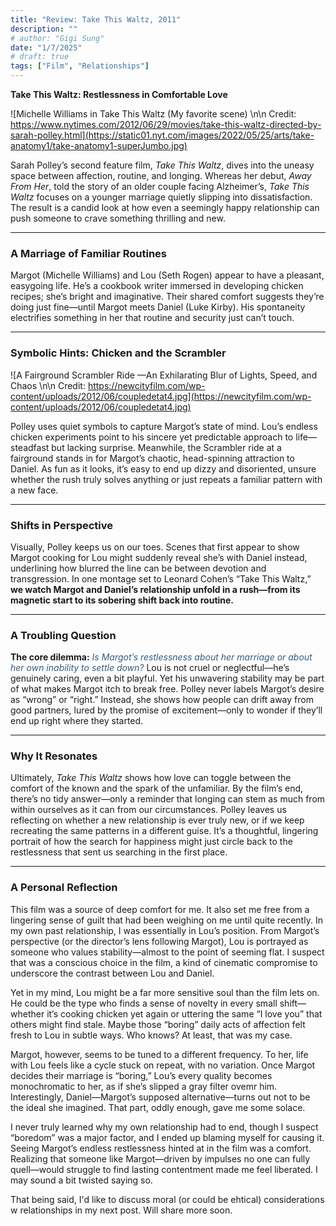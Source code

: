 ```yaml
---
title: "Review: Take This Waltz, 2011"
description: ""
# author: "Gigi Sung"
date: "1/7/2025"
# draft: true
tags: ["Film", "Relationships"]
---
```



**Take This Waltz: Restlessness in Comfortable Love**

![Michelle Williams in Take This Waltz (My favorite scene) \n\n Credit: https://www.nytimes.com/2012/06/29/movies/take-this-waltz-directed-by-sarah-polley.html](https://static01.nyt.com/images/2022/05/25/arts/take-anatomy1/take-anatomy1-superJumbo.jpg) 

Sarah Polley’s second feature film, *Take This Waltz*, dives into the uneasy space between affection, routine, and longing. Whereas her debut, *Away From Her*, told the story of an older couple facing Alzheimer’s, *Take This Waltz* focuses on a younger marriage quietly slipping into dissatisfaction. The result is a candid look at how even a seemingly happy relationship can push someone to crave something thrilling and new.

---

### A Marriage of Familiar Routines

Margot (Michelle Williams) and Lou (Seth Rogen) appear to have a pleasant, easygoing life. He’s a cookbook writer immersed in developing chicken recipes; she’s bright and imaginative. Their shared comfort suggests they’re doing just fine—until Margot meets Daniel (Luke Kirby). His spontaneity electrifies something in her that routine and security just can’t touch.

---

### Symbolic Hints: Chicken and the Scrambler


![A Fairground Scrambler Ride —An Exhilarating Blur of Lights, Speed, and Chaos \n\n Credit: https://newcityfilm.com/wp-content/uploads/2012/06/coupledetat4.jpg](https://newcityfilm.com/wp-content/uploads/2012/06/coupledetat4.jpg) 

Polley uses quiet symbols to capture Margot’s state of mind. Lou’s endless chicken experiments point to his sincere yet predictable approach to life—steadfast but lacking surprise. Meanwhile, the Scrambler ride at a fairground stands in for Margot’s chaotic, head-spinning attraction to Daniel. As fun as it looks, it’s easy to end up dizzy and disoriented, unsure whether the rush truly solves anything or just repeats a familiar pattern with a new face.

---

### Shifts in Perspective

Visually, Polley keeps us on our toes. Scenes that first appear to show Margot cooking for Lou might suddenly reveal she’s with Daniel instead, underlining how blurred the line can be between devotion and transgression. In one montage set to Leonard Cohen’s “Take This Waltz,” **we watch Margot and Daniel’s relationship unfold in a rush—from its magnetic start to its sobering shift back into routine.**

---

### A Troubling Question

**The core dilemma:** <em style="color: #355C7D;">Is Margot’s restlessness about her marriage or about her own inability to settle down?</em> Lou is not cruel or neglectful—he’s genuinely caring, even a bit playful. Yet his unwavering stability may be part of what makes Margot itch to break free. Polley never labels Margot’s desire as “wrong” or “right.” Instead, she shows how people can drift away from good partners, lured by the promise of excitement—only to wonder if they’ll end up right where they started.

---

### Why It Resonates

Ultimately, *Take This Waltz* shows how love can toggle between the comfort of the known and the spark of the unfamiliar. By the film’s end, there’s no tidy answer—only a reminder that longing can stem as much from within ourselves as it can from our circumstances. Polley leaves us reflecting on whether a new relationship is ever truly new, or if we keep recreating the same patterns in a different guise. It’s a thoughtful, lingering portrait of how the search for happiness might just circle back to the restlessness that sent us searching in the first place.

---

### A Personal Reflection

This film was a source of deep comfort for me. It also set me free from a lingering sense of guilt that had been weighing on me until quite recently. In my own past relationship, I was essentially in Lou’s position. From Margot’s perspective (or the director’s lens following Margot), Lou is portrayed as someone who values stability—almost to the point of seeming flat. I suspect that was a conscious choice in the film, a kind of cinematic compromise to underscore the contrast between Lou and Daniel.

Yet in my mind, Lou might be a far more sensitive soul than the film lets on. He could be the type who finds a sense of novelty in every small shift—whether it’s cooking chicken yet again or uttering the same “I love you” that others might find stale. Maybe those “boring” daily acts of affection felt fresh to Lou in subtle ways. Who knows? At least, that was my case.

Margot, however, seems to be tuned to a different frequency. To her, life with Lou feels like a cycle stuck on repeat, with no variation. Once Margot decides their marriage is “boring,” Lou’s every quality becomes monochromatic to her, as if she’s slipped a gray filter ovemr him. Interestingly, Daniel—Margot’s supposed alternative—turns out not to be the ideal she imagined. That part, oddly enough, gave me some solace.

I never truly learned why my own relationship had to end, though I suspect “boredom” was a major factor, and I ended up blaming myself for causing it. Seeing Margot’s endless restlessness hinted at in the film was a comfort. Realizing that someone like Margot—driven by impulses no one can fully quell—would struggle to find lasting contentment made me feel liberated. I may sound a bit twisted saying so. 

That being said, I'd like to discuss moral (or could be ehtical) considerations w relationships in my next post. Will share more soon.


